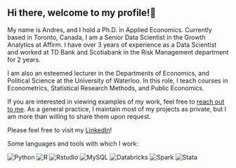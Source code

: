 ## Hi there, welcome to my profile!👋

My name is Andres, and I hold a Ph.D. in Applied Economics. Currently based in Toronto, Canada, I am a Senior Data Scientist in the Growth Analytics at Affirm. I have over 3 years of experience as a Data Scientist and worked at TD Bank and Scotiabank in the Risk Management department for 2 years.

I am also an esteemed lecturer in the Departments of Economics, and Political Science at the University of Waterloo. In this role, I teach courses in Econometrics, Statistical Research Methods, and Public Economics.

If you are interested in viewing examples of my work, feel free to [reach out to me](mailto:maoarcilav@gmail.com?subject=[GitHub]). As a general practice, I maintain most of my projects as private, but I am more than willing to share them upon request.

Please feel free to visit my [LinkedIn](https://www.linkedin.com/in/maoarcilav/)!

Some languages and tools with which I work:

![Python](https://img.shields.io/badge/-Python-fff?&logo=python&color=2f5b44&logoColor=white)
![R](https://img.shields.io/badge/-R-fff?&logo=R&color=2f5b44&logoColor=white)
![Rstudio](https://img.shields.io/badge/-RStudio-fff?&logo=rstudio&color=2f5b44&logoColor=white)
![MySQL](https://img.shields.io/badge/-MySQL-fff?&logo=mysql&color=2f5b44&logoColor=white)
![Databricks](https://img.shields.io/badge/-Databricks-fff?&logo=databricks&color=2f5b44&logoColor=white)
![Spark](https://img.shields.io/badge/-Spark-fff?&logo=apachespark&color=2f5b44&logoColor=white)
![Stata](https://img.shields.io/badge/-Stata-fff?&logo=stata&color=2f5b44&logoColor=white)




